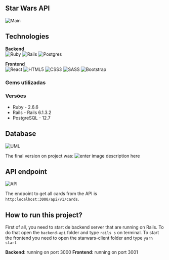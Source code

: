 
## Star Wars API
![Main](https://res.cloudinary.com/dloadb2bx/image/upload/v1627743154/starWarsAPI_qsngnd.png)


## Technologies

**Backend** <br>
<img alt="Ruby" src="https://img.shields.io/badge/ruby-%23CC342D.svg?style=for-the-badge&logo=ruby&logoColor=white"/> <img alt="Rails" src="https://img.shields.io/badge/rails-%23CC0000.svg?style=for-the-badge&logo=ruby-on-rails&logoColor=white"/> <img alt="Postgres" src ="https://img.shields.io/badge/postgres-%23316192.svg?style=for-the-badge&logo=postgresql&logoColor=white"/>

**Frontend** <br>
<img alt="React" src="https://img.shields.io/badge/react-%2320232a.svg?style=for-the-badge&logo=react&logoColor=%2361DAFB"/> <img alt="HTML5" src="https://img.shields.io/badge/html5-%23E34F26.svg?style=for-the-badge&logo=html5&logoColor=white"/> <img alt="CSS3" src="https://img.shields.io/badge/css3-%231572B6.svg?style=for-the-badge&logo=css3&logoColor=white"/> <img alt="SASS" src="https://img.shields.io/badge/SASS-hotpink.svg?style=for-the-badge&logo=SASS&logoColor=white"/> <img alt="Bootstrap" src="https://img.shields.io/badge/bootstrap-%23563D7C.svg?style=for-the-badge&logo=bootstrap&logoColor=white"/>

### Gems utilizadas


### Versões
 - Ruby - 2.6.6
 - Rails - Rails 6.1.3.2
- PostgreSQL -  12.7

## Database
![UML](https://res.cloudinary.com/dloadb2bx/image/upload/v1627743876/starWarsbdwagon_xw8umn.png)

The final version on project was:
![enter image description here](https://res.cloudinary.com/dloadb2bx/image/upload/v1627743853/starWarsDB_srwkak.png)
## API endpoint
![API](https://res.cloudinary.com/dloadb2bx/image/upload/v1627743598/starWarsAPI_nc8i7a.gif)

The endpoint to get all cards from the API is `http:localhost:3000/api/v1/cards`.

## How to run this project?
First of all, you need to start de backend server that are running on Rails. To do that open the `backend-api` folder and type `rails s` on terminal. To start the frontend you need to open the starwars-client folder and type `yarn start`

**Backend**: running on port 3000
**Frontend**: running on port 3001
